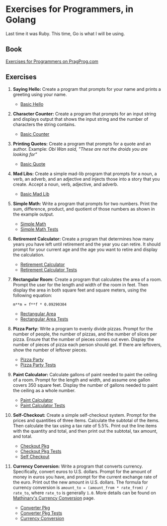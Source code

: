 # Exercises for Programmers, in Golang

Last time it was Ruby. This time, Go is what I will be using.

## Book

[Exercises for Programmers on PragProg.com][e4p]

## Exercises

1. **Saying Hello:** Create a program that prompts for your name and prints a greeting using your name.
   * [Basic Hello](01-say-hello/hello-basic.go)
2. **Character Counter:** Create a program that prompts for an input string and displays output 
that shows the input string and the number of characters the string contains.
   * [Basic Counter](02-character-count/counter-basic.go)

3. **Printing Quotes:** Create a program that prompts for a quote and an author.
Example: _Obi Wan  said, "These are not the droids you are looking for"_
   * [Basic Quote](03-printing-quotes/quote-basic.go)

4. **Mad Libs:** Create a simple mad-lib program that prompts for a noun, a verb, an adverb, and 
an adjective and injects those into a story that you create. Accept a noun, verb, adjective, and adverb.
   * [Basic Mad Lib](04-mad-lib/basic-mad-lib.go)

5. **Simple Math:** Write a program that prompts for two numbers. Print the sum, difference, 
product, and quotient of those numbers as shown in the example output.
   * [Simple Math](05-simple-math/simple_math.go)
   * [Simple Math Tests](05-simple-math/simple_math_test.go)

6. **Retirement Calculator:** Create a program that determines how many years you have left until 
retirement and the year you can retire. It should prompt for your current age and the age you want 
to retire and display the calculation.
   * [Retirement Calculator](06-retirement-calc/retirement_calc.go)
   * [Retirement Calculator Tests](06-retirement-calc/retirement_calc_test.go)

7. **Rectangular Room:** Create a program that calculates the area of a room. Prompt the user for 
the length and width of the room in feet. Then display the area in both square feet and square 
meters, using the following equation:
   ```
   m**m = f**f * 0.09290304
   ```
   * [Rectangular Area](ch07-rectangular-area/area.go)
   * [Rectangular Area Tests](ch07-rectangular-area/area_test.go)

8. **Pizza Party:** Write a program to evenly divide pizzas. Prompt for the number of people, the 
number of pizzas, and the number of slices per pizza. Ensure that the number of pieces comes out 
even. Display the number of pieces of pizza each person should get. If there are leftovers, show 
the number of leftover pieces.
   * [Pizza Party](ch08-pizza-party/pizza_party.go)
   * [Pizza Party Tests](ch08-pizza-party/pizza_party_test.go)

9. **Paint Calculator:** Calculate gallons of paint needed to paint the ceiling of a room. Prompt 
for the length and width, and assume one gallon covers 350 square feet. Display the number of 
gallons needed to paint the ceiling as a whole number.
   * [Paint Calculator](ch09-paint-calculator/paint_calc.go)
   * [Paint Calculator Tests](ch09-paint-calculator/paint_calc_test.go)

10. **Self-Checkout:** Create a simple self-checkout system. Prompt for the prices and quantities 
of three items. Calculate the subtotal of the items. Then calculate the tax using a tax rate of 5.5%.
Print out the line items with the quantity and total, and then print out the subtotal, tax amount, and total.
    * [Checkout Pkg](ch10-self-checkout/checkout/checkout.go)
    * [Checkout Pkg Tests](ch10-self-checkout/checkout/checkout_test.go)
    * [Self Checkout](ch10-self-checkout/self_checkout.go)

11. **Currency Conversion:** Write a program that converts currency. Specifically, convert euros 
to U.S. dollars. Prompt for the amount of money in euros you have, and prompt for the current 
exchange rate of the euro. Print out the new amount in U.S. dollars. The formula for currency 
conversion is `amount_to = (amount_from * rate_from) / rate_to`, where `rate_to` is generally `1.0`.
More details can be found on [Mathinary's Currency Conversion](http://www.mathinary.com/currency_conversion.jsp)
page.
    * [Converter Pkg](ch11-currency-conversion/converter/converter.go)
    * [Converter Pkg Tests](ch11-currency-conversion/converter/converter_test.go)
    * [Currency Conversion](ch11-currency-conversion/currency.go)

[e4p]: https://pragprog.com/book/bhwb/exercises-for-programmers
